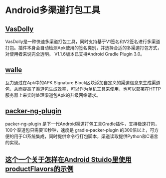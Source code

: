 # Android多渠道打包工具
## [VasDolly](https://github.com/Tencent/VasDolly)
VasDolly是一种快速多渠道打包工具，同时支持基于V1签名和V2签名进行多渠道打包。插件本身会自动检测Apk使用的签名类别，并选择合适的多渠道打包方式，对使用者来说完全透明。 V1.1.6版本已支持Android Gradle Plugin 3.0。
## [walle](https://github.com/Meituan-Dianping/walle)
瓦力通过在Apk中的APK Signature Block区块添加自定义的渠道信息来生成渠道包，从而提高了渠道包生成效率，可以作为单机工具来使用，也可以部署在HTTP服务器上来实时处理渠道包Apk的升级网络请求。
## [packer-ng-plugin](https://github.com/mcxiaoke/packer-ng-plugin)
packer-ng-plugin 是下一代Android渠道打包工具Gradle插件，支持极速打包，100个渠道包只需要10秒钟，速度是 gradle-packer-plugin 的300倍以上，可方便的用于CI系统集成，同时提供命令行打包脚本，渠道读取提供Python和C语言的实现。

## [这个一个关于怎样在Android Stuido里使用productFlavors的示例](https://github.com/lendylongli/ProductFlavorsAdDemo)
